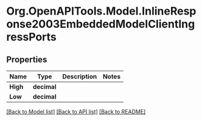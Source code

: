 
# Org.OpenAPITools.Model.InlineResponse2003EmbeddedModelClientIngressPorts

## Properties

Name | Type | Description | Notes
------------ | ------------- | ------------- | -------------
**High** | **decimal** |  | 
**Low** | **decimal** |  | 

[[Back to Model list]](../README.md#documentation-for-models)
[[Back to API list]](../README.md#documentation-for-api-endpoints)
[[Back to README]](../README.md)

